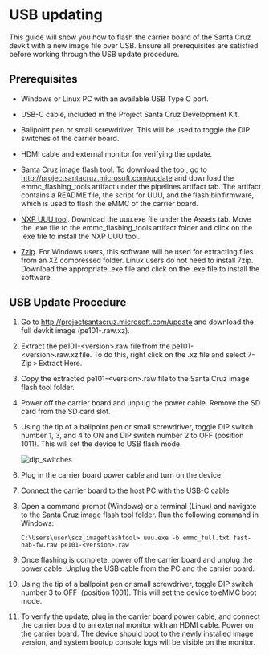 <!---
title: USB updating                        # the article title to show on the browser tab
description: Walks a user through the usb update process for the devkit carrier board (July 2020). 
author: elqu20      # the author's GitHub ID - will be auto-populated if set in settings.json
ms.author: v-elqu     # the author's Microsoft alias (if applicable) - will be auto-populated if set in settings.json
ms.date: {@date}           # the date - will be auto-populated when template is first applied
ms.topic: reference  # the type of article
--->
# USB updating   

This guide will show you how to flash the carrier board of the Santa Cruz devkit with a new image file over USB. Ensure all prerequisites are satisfied before working through the USB update procedure.  

## Prerequisites 

- Windows or Linux PC with an available USB Type C port. 

- USB-C cable, included in the Project Santa Cruz Development Kit.  

- Ballpoint pen or small screwdriver. This will be used to toggle the DIP switches of the carrier board.  

- HDMI cable and external monitor for verifying the update.  

- Santa Cruz image flash tool. To download the tool, go to http://projectsantacruz.microsoft.com/update and download the emmc_flashing_tools artifact under the pipelines artifact tab. The artifact contains a README file, the script for UUU, and the flash.bin firmware, which is used to flash the eMMC of the carrier board.  

- [NXP UUU tool](https://github.com/NXPmicro/mfgtools/releases/tag/uuu_1.3.102). Download the uuu.exe file under the Assets tab. Move the .exe file to the emmc_flashing_tools artifact folder and click on the .exe file to install the NXP UUU tool.  

- [7zip](https://www.7-zip.org/). For Windows users, this software will be used for extracting files from an XZ compressed folder. Linux users do not need to install 7zip. Download the appropriate .exe file and click on the .exe file to install the software.  

## USB Update Procedure

1. Go to http://projectsantacruz.microsoft.com/update and download the full devkit image (pe101-<version>.raw.xz).  

1. Extract the pe101-\<version>.raw file from the pe101-\<version>.raw.xz file. To do this, right click on the .xz file and select 7-Zip > Extract Here.  

1. Copy the extracted pe101-\<version>.raw file to the Santa Cruz image flash tool folder.  

1. Power off the carrier board and unplug the power cable. Remove the SD card from the SD card slot.  

1. Using the tip of a ballpoint pen or small screwdriver, toggle DIP switch number 1, 3, and 4 to ON and DIP switch number 2 to OFF (position 1011). This will set the device to USB flash mode.

    ![dip_switches](https://github.com/Azure/AI-at-Edge-Preview/blob/main/user_guides/updates/article_images/dip_switches.png)

1. Plug in the carrier board power cable and turn on the device.  

1. Connect the carrier board to the host PC with the USB-C cable.  

1. Open a command prompt (Windows) or a terminal (Linux) and navigate to the Santa Cruz image flash tool folder. Run the following command in Windows: 

    ```console
    C:\Users\user\scz_imageflashtool> uuu.exe -b emmc_full.txt fast-hab-fw.raw pe101-<version>.raw  
    ```

1. Once flashing is complete, power off the carrier board and unplug the power cable. Unplug the USB cable from the PC and the carrier board.  

1. Using the tip of a ballpoint pen or small screwdriver, toggle DIP switch number 3 to OFF  (position 1001). This will set the device to eMMC boot mode.  

1. To verify the update, plug in the carrier board power cable, and connect the carrier board to an external monitor with an HDMI cable. Power on the carrier board. The device should boot to the newly installed image version, and system bootup console logs will be visible on the monitor.  